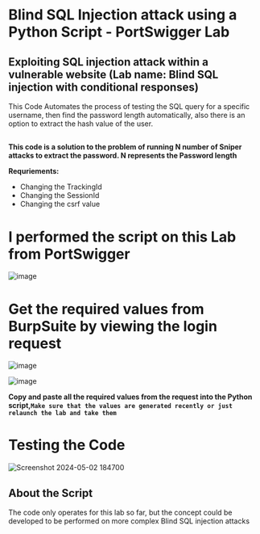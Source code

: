 # Blind SQL Injection attack using a Python Script - PortSwigger Lab
## Exploiting SQL injection attack within a vulnerable website (Lab name: Blind SQL injection with conditional responses)

This Code Automates the process of testing the SQL query for a specific username, then find the password length automatically, also there is an option to extract the hash value of the user.
## 

**This code is a solution to the problem of running N number of Sniper attacks to extract the password. N represents the Password length**

**Requriements:**
- Changing the TrackingId
- Changing the SessionId
- Changing the csrf value



# I performed the script on this Lab from PortSwigger
![image](https://github.com/AwsGhanem/Blind-SQL-Injection-with-Python/assets/123994471/132a48a6-58e5-405c-9eae-8c750b95fecf)

# Get the required values from BurpSuite by viewing the login request

![image](https://github.com/AwsGhanem/Blind-SQL-Injection-with-Python/assets/123994471/74249a0f-3e15-49c3-b46c-1a4a910046aa)

![image](https://github.com/AwsGhanem/Blind-SQL-Injection-with-Python/assets/123994471/8f9be079-ee39-4433-b855-2b2ceb6bd997)

**Copy and paste all the required values from the request into the Python script,`Make sure that the values are generated recently or just relaunch the lab and take them`**

  
# Testing the Code
![Screenshot 2024-05-02 184700](https://github.com/AwsGhanem/Blind-SQL-Injection-with-Python/assets/123994471/e62e8897-dd71-4f41-9a9a-1ff91cf95e54)


## About the Script
The code only operates for this lab so far, but the concept could be developed to be performed on more complex Blind SQL injection attacks
